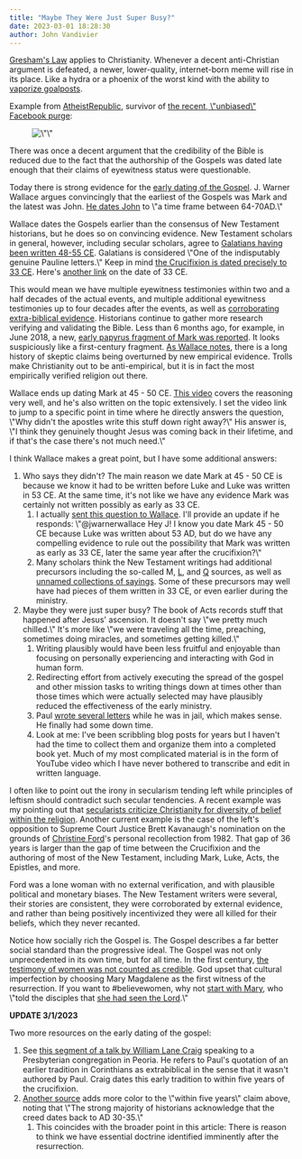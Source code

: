 ```yaml
---
title: "Maybe They Were Just Super Busy?"
date: 2023-03-01 18:28:30
author: John Vandivier
---
```




<!-- wp:paragraph -->
<p><a href=\"https://en.wikipedia.org/w/index.php?title=Gresham%27s_law&amp;oldid=863645930\">Gresham's Law</a> applies to Christianity. Whenever a decent anti-Christian argument is defeated, a newer, lower-quality, internet-born meme will rise in its place. Like a hydra or a phoenix of the worst kind with the ability to <a href=\"http://www.afterecon.com/philosophy-religion-and-apologetics/the-no-goalposts-fallacy/\">vaporize goalposts</a>.</p>
<!-- /wp:paragraph -->

<!-- wp:paragraph -->
<p>Example from <a href=\"https://www.facebook.com/AtheistRepublic\">AtheistRepublic</a>, survivor of <a href=\"https://reason.com/blog/2018/10/12/libertarian-and-police-accountability-pa\">the recent, \"unbiased\" Facebook purge</a>:</p>
<!-- /wp:paragraph -->

<!-- wp:image {\"id\":6901} -->
<figure class=\"wp-block-image\"><img src=\"http://www.afterecon.com/wp-content/uploads/2018/10/image-3.png\" alt=\"\" class=\"wp-image-6901\"/></figure>
<!-- /wp:image -->

<!-- wp:paragraph -->
<p>There was once a decent argument that the credibility of the Bible is reduced due to the fact that the authorship of the Gospels was dated late enough that their claims of eyewitness status were questionable.</p>
<!-- /wp:paragraph -->

<!-- wp:paragraph -->
<p>Today there is strong evidence for the <a href=\"http://coldcasechristianity.com/2017/theres-no-good-reason-to-deny-the-early-dating-of-the-gospels/\">early dating of the Gospel</a>. J. Warner Wallace argues convincingly that the earliest of the Gospels was Mark and the latest was John. <a href=\"http://coldcasechristianity.com/2017/johns-gospel-may-have-been-last-but-it-wasnt-late/\">He dates John</a> to \"a time frame between 64-70AD.\"</p>
<!-- /wp:paragraph -->

<!-- wp:paragraph -->
<p>Wallace dates the Gospels earlier than the consensus of New Testament historians, but he does so on convincing evidence. New Testament scholars in general, however, including secular scholars, agree to <a href=\"https://en.wikipedia.org/w/index.php?title=Dating_the_Bible&amp;oldid=863611727\">Galatians having been written 48-55 CE</a>. Galatians is considered \"One of the indisputably genuine Pauline letters.\" Keep in mind <a href=\"http://www.ncregister.com/blog/jimmy-akin/when-precisely-did-jesus-die-the-year-month-day-and-hour-revealed\">the Crucifixion is dated precisely to 33 CE</a>. Here's <a href=\"https://www.biblicalfoundations.org/when-was-jesus-born-and-when-did-he-die/\">another link</a> on the date of 33 CE.</p>
<!-- /wp:paragraph -->

<!-- wp:paragraph -->
<p>This would mean we have multiple eyewitness testimonies within two and a half decades of the actual events, and multiple additional eyewitness testimonies up to four decades after the events, as well as <a href=\"http://www.afterecon.com/religion/#bible-is-valid\">corroborating extra-biblical evidence</a>. Historians continue to gather more research verifying and validating the Bible. Less than 6 months ago, for example, in June 2018, a new, <a href=\"https://danielbwallace.com/2018/06/11/first-century-mark-fragment-second-update/\">early papyrus fragment of Mark was reported</a>. It looks suspiciously like a first-century fragment.&nbsp;<a href=\"https://www.youtube.com/watch?v=EzM3_rPZrlA&amp;feature=youtu.be&amp;t=824\">As Wallace notes</a>, there is a long history of skeptic claims being overturned by new empirical evidence. Trolls make Christianity out to be anti-empirical, but it is in fact the most empirically verified religion out there.</p>
<!-- /wp:paragraph -->

<!-- wp:paragraph -->
<p>Wallace ends up dating Mark at 45 - 50 CE. <a href=\"https://www.youtube.com/watch?v=9CUVjg888m0&amp;feature=youtu.be&amp;t=966\">This video</a> covers the reasoning very well, and he's also written on the topic extensively. I set the video link to jump to a specific point in time where he directly answers the question, \"Why didn't the apostles write this stuff down right away?\" His answer is, \"I think they genuinely thought Jesus was coming back in their lifetime, and if that's the case there's not much need.\"</p>
<!-- /wp:paragraph -->

<!-- wp:paragraph -->
<p>I think Wallace makes a great point, but I have some additional answers:<br></p>
<!-- /wp:paragraph -->

<!-- wp:list {\"ordered\":true} -->
<ol><li>Who says they didn't? The main reason we date Mark at 45 - 50 CE is because we know it had to be written before Luke and Luke was written in 53 CE. At the same time, it's not like we have any evidence Mark was certainly not written possibly as early as 33 CE.<ol><li>I actually <a href=\"https://twitter.com/JohnVandivier/status/1052348623579750400\">sent this question to Wallace</a>. I'll provide an update if he responds: \"@jwarnerwallace Hey J! I know you date Mark 45 - 50 CE because Luke was written about 53 AD, but do we have any compelling evidence to rule out the possibility that Mark was written as early as 33 CE, later the same year after the crucifixion?\"</li><li>Many scholars think the New Testament writings had additional precursors including the so-called M, <a href=\"https://en.wikipedia.org/w/index.php?title=L_source&amp;oldid=841648836\">L</a>, and <a href=\"https://en.wikipedia.org/w/index.php?title=Q_source&amp;oldid=864210677\">Q</a> sources, as well as <a href=\"https://en.wikipedia.org/w/index.php?title=Gospel_of_Mark&amp;oldid=864206535#Composition\">unnamed collections of sayings</a>. Some of these precursors may well have had pieces of them written in 33 CE, or even earlier during the ministry.</li></ol></li><li>Maybe they were just super busy? The book of Acts records stuff that happened after Jesus' ascension. It doesn't say \"we pretty much chilled.\" It's more like \"we were traveling all the time, preaching, sometimes doing miracles, and sometimes getting killed.\"<ol><li>Writing plausibly would have been less fruitful and enjoyable than focusing on personally experiencing and interacting with God in human form. </li><li>Redirecting effort from actively executing the spread of the gospel and other mission tasks to writing things down at times other than those times which were actually selected may have plausibly reduced the effectiveness of the early ministry.</li><li>Paul <a href=\"https://www.gotquestions.org/prison-epistles.html\">wrote several letters</a> while he was in jail, which makes sense. He finally had some down time.</li><li>Look at me: I've been scribbling blog posts for years but I haven't had the time to collect them and organize them into a completed book yet. Much of my most complicated material is in the form of YouTube video which I have never bothered to transcribe and edit in written language.</li></ol></li></ol>
<!-- /wp:list -->

<!-- wp:paragraph -->
<p>I often like to point out the irony in secularism tending left while principles of leftism should contradict such secular tendencies. A recent example was my pointing out that <a href=\"http://www.afterecon.com/philosophy-religion-and-apologetics/the-goldilocks-diversity-of-christianity/\">secularists criticize Christianity for diversity of belief within the religion</a>. Another current example is the case of the left's opposition to Supreme Court Justice Brett Kavanaugh's nomination on the grounds of <a href=\"https://en.wikipedia.org/w/index.php?title=Christine_Blasey_Ford&amp;oldid=864329631\">Christine Ford</a>'s personal recollection from 1982. That gap of 36 years is larger than the gap of time between the Crucifixion and the authoring of most of the New Testament, including Mark, Luke, Acts, the Epistles, and more.</p>
<!-- /wp:paragraph -->

<!-- wp:paragraph -->
<p>Ford was a lone woman with no external verification, and with plausible political and monetary biases. The New Testament writers were several, their stories are consistent, they were corroborated by external evidence, and rather than being positively incentivized they were all killed for their beliefs, which they never recanted.</p>
<!-- /wp:paragraph -->

<!-- wp:paragraph -->
<p>Notice how socially rich the Gospel is. The Gospel describes a far better social standard than the progressive ideal. The Gospel was not only unprecedented in its own time, but for all time. In the first century, <a href=\"https://rzim.org/a-slice-of-infinity/credible-witnesses/\">the testimony of women was not counted as credible</a>. God upset that cultural imperfection by choosing Mary Magdalene as the first witness of the resurrection. If you want to #believewomen, why not <a href=\"https://www.thegospelcoalition.org/blogs/justin-taylor/why-it-matters-theologically-and-historically-that-women-were-the-first-to-discover-the-empty-tomb/\">start with Mary</a>, who \"told the disciples that <a href=\"https://www.biblegateway.com/passage/?search=John+20%3A11-18&amp;version=NKJV\">she had seen the Lord</a>.\"</p>
<!-- /wp:paragraph -->

<!-- wp:paragraph -->
<p><strong>UPDATE 3/1/2023</strong></p>
<!-- /wp:paragraph -->

<!-- wp:paragraph -->
<p>Two more resources on the early dating of the gospel:</p>
<!-- /wp:paragraph -->

<!-- wp:list {\"ordered\":true} -->
<ol><li>See <a href=\"https://youtu.be/f_HzN5_TXmc?t=1450\">this segment of a talk by William Lane Craig</a> speaking to a Presbyterian congregation in Peoria. He refers to Paul's quotation of an earlier tradition in Corinthians as extrabiblical in the sense that it wasn't authored by Paul. Craig dates this early tradition to within five years of the crucifixion.</li><li><a href=\"https://beliefmap.org/bible/1-corinthians/15-creed/date\">Another source</a> adds more color to the \"within five years\" claim above, noting that \"The strong majority of historians acknowledge that the creed dates back to AD 30-35.\"<ol><li>This coincides with the broader point in this article: There is reason to think we have essential doctrine identified imminently after the resurrection.</li></ol></li></ol>
<!-- /wp:list -->
